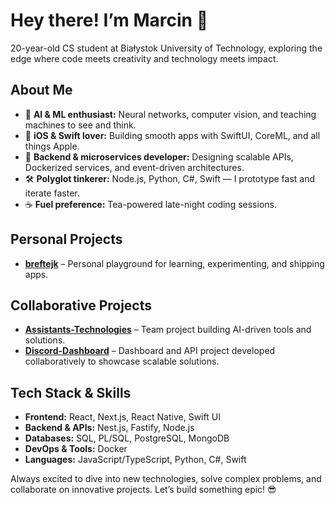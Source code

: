 # Hey there! I’m Marcin 👋

20-year-old CS student at Białystok University of Technology, exploring the edge where code meets creativity and technology meets impact.

## About Me
- 🤖 **AI & ML enthusiast:** Neural networks, computer vision, and teaching machines to see and think.  
- 🍏 **iOS & Swift lover:** Building smooth apps with SwiftUI, CoreML, and all things Apple.  
- 🔧 **Backend & microservices developer:** Designing scalable APIs, Dockerized services, and event-driven architectures.  
- 🛠️ **Polyglot tinkerer:** Node.js, Python, C#, Swift — I prototype fast and iterate faster.  
- ☕ **Fuel preference:** Tea-powered late-night coding sessions.  

## Personal Projects
- **[breftejk](https://github.com/breftejk?tab=repositories)** – Personal playground for learning, experimenting, and shipping apps.  

## Collaborative Projects
- **[Assistants-Technologies](https://github.com/orgs/Assistants-Technologies/repositories)** – Team project building AI-driven tools and solutions.  
- **[Discord-Dashboard](https://github.com/orgs/Discord-Dashboard/repositories)** – Dashboard and API project developed collaboratively to showcase scalable solutions.  

## Tech Stack & Skills
- **Frontend:** React, Next.js, React Native, Swift UI
- **Backend & APIs:** Nest.js, Fastify, Node.js  
- **Databases:** SQL, PL/SQL, PostgreSQL, MongoDB  
- **DevOps & Tools:** Docker  
- **Languages:** JavaScript/TypeScript, Python, C#, Swift  

Always excited to dive into new technologies, solve complex problems, and collaborate on innovative projects. Let’s build something epic! 😎
